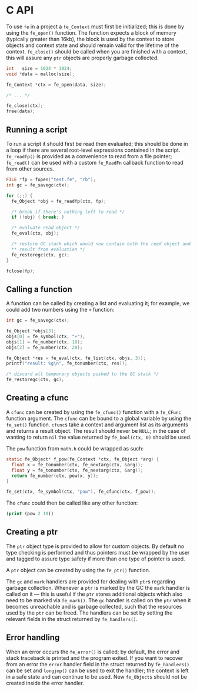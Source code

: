 
# C API
To use `fe` in a project a `fe_Context` must first be initialized;
this is done by using the `fe_open()` function. The function expects a
block of memory (typically greater than 16kb), the block is used by the
context to store objects and context state and should remain valid for
the lifetime of the context. `fe_close()` should be called when you are
finished with a context, this will assure any `ptr` objects are properly
garbage collected.

```c
int   size = 1024 * 1024;
void *data = malloc(size);

fe_Context *ctx = fe_open(data, size);

/* ... */

fe_close(ctx);
free(data);
```


## Running a script
To run a script it should first be read then evaluated; this should be
done in a loop if there are several root-level expressions contained in
the script. `fe_readfp()` is provided as a convenience to read from a
file pointer; `fe_read()` can be used with a custom `fe_ReadFn` callback
function to read from other sources.

```c
FILE *fp = fopen("test.fe", "rb");
int gc = fe_savegc(ctx);

for (;;) {
  fe_Object *obj = fe_readfp(ctx, fp);

  /* break if there's nothing left to read */
  if (!obj) { break; }

  /* evaluate read object */
  fe_eval(ctx, obj);

  /* restore GC stack which would now contain both the read object and
  ** result from evaluation */
  fe_restoregc(ctx, gc);
}

fclose(fp);
```


## Calling a function
A function can be called by creating a list and evaluating it; for
example, we could add two numbers using the `+` function:

```c
int gc = fe_savegc(ctx);

fe_Object *objs[3];
objs[0] = fe_symbol(ctx, "+");
objs[1] = fe_number(ctx, 10);
objs[2] = fe_number(ctx, 20);

fe_Object *res = fe_eval(ctx, fe_list(ctx, objs, 3));
printf("result: %g\n", fe_tonumber(ctx, res));

/* discard all temporary objects pushed to the GC stack */
fe_restoregc(ctx, gc);
```


## Creating a cfunc
A `cfunc` can be created by using the `fe_cfunc()` function with a
`fe_CFunc` function argument. The `cfunc` can be bound to a global
variable by using the `fe_set()` function. `cfunc`s take a context and
argument list as its arguments and returns a result object. The result
should never be `NULL`; in the case of wanting to return `nil` the value
returned by `fe_bool(ctx, 0)` should be used.

The `pow` function from `math.h` could be wrapped as such:

```c
static fe_Object* f_pow(fe_Context *ctx, fe_Object *arg) {
  float x = fe_tonumber(ctx, fe_nextarg(ctx, &arg));
  float y = fe_tonumber(ctx, fe_nextarg(ctx, &arg));
  return fe_number(ctx, pow(x, y));
}

fe_set(ctx, fe_symbol(ctx, "pow"), fe_cfunc(ctx, f_pow));
```

The `cfunc` could then be called like any other function:

```clojure
(print (pow 2 10))
```


## Creating a ptr
The `ptr` object type is provided to allow for custom objects. By default
no type checking is performed and thus pointers must be wrapped by the
user and tagged to assure type safety if more than one type of pointer
is used.

A `ptr` object can be created by using the `fe_ptr()` function.

The `gc` and `mark` handlers are provided for dealing with `ptr`s
regarding garbage collection. Whenever a `ptr` is marked by the GC the
`mark` handler is called on it — this is useful if the `ptr` stores
additional objects which also need to be marked via `fe_mark()`. The
`gc` handler is called on the `ptr` when it becomes unreachable and is
garbage collected, such that the resources used by the `ptr` can be
freed. The handlers can be set by setting the relevant fields in the
struct returned by `fe_handlers()`.


## Error handling
When an error occurs the `fe_error()` is called; by default, the
error and stack traceback is printed and the program exited. If you want
to recover from an error the `error` handler field in the struct returned
by `fe_handlers()` can be set and `longjmp()` can be used to exit the
handler; the context is left in a safe state and can continue to be
used. New `fe_Object`s should not be created inside the error handler.
